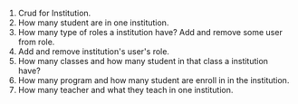 1. Crud for Institution.
2. How many student are in one institution.
3. How many type of roles a institution have? Add and remove some user from role.
4. Add and remove institution's user's role.
5. How many classes and how many student in that class a institution have?
6. How many program and how many student are enroll in in the institution.
7. How many teacher and what they teach in one institution.
